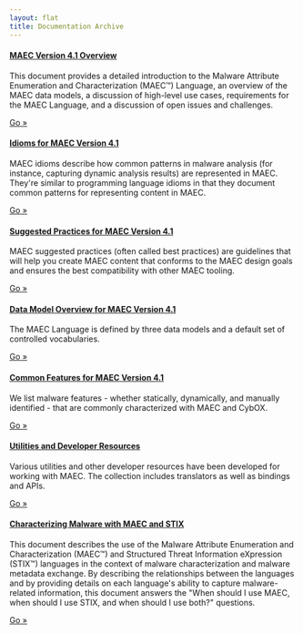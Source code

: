 ```yaml
---
layout: flat
title: Documentation Archive
---
```


<div class="row">
  <div class="col-md-6">
  	<div class="well">
      <h4><a href="overview/MAEC_Overview.pdf">MAEC Version 4.1 Overview</a></h4>
      <p>This document provides a detailed introduction to the Malware Attribute Enumeration and Characterization (MAEC™) Language, an overview of the MAEC data models, a discussion of high-level use cases, requirements for the MAEC Language, and a discussion of open issues and challenges.</p>
      <a class="btn btn-primary" href="overview/MAEC_Overview.pdf">Go »</a>
    </div>
    <div class="well">
      <h4><a href="idioms">Idioms for MAEC Version 4.1</a></h4>
      <p>MAEC idioms describe how common patterns in malware analysis (for instance, capturing dynamic analysis results) are represented in MAEC. They're similar to programming language idioms in that they document common patterns for representing content in MAEC.</p>
      <a class="btn btn-primary" href="idioms">Go »</a>
    </div>
    <div class="well">
      <h4><a href="suggested_practices">Suggested Practices for MAEC Version 4.1</a></h4>
      <p>MAEC suggested practices (often called best practices) are guidelines that will help you create MAEC content that conforms to the MAEC design goals and ensures the best compatibility with other MAEC tooling.</p>
      <a class="btn btn-primary" href="suggested_practices">Go »</a>
    </div>
  </div>
  <div class="col-md-6">
	<div class="well">
      <h4><a href="data_model_overview">Data Model Overview for MAEC Version 4.1</a></h4>
      <p>The MAEC Language is defined by three data models and a default set of controlled vocabularies.</p>
      <a class="btn btn-primary" href="data_model_overview">Go »</a>
    </div>
		<div class="well">
      <h4><a href="common_features">Common Features for MAEC Version 4.1</a></h4>
      <p>We list malware features - whether statically, dynamically, and manually identified - that are commonly characterized with MAEC and CybOX.</p>
      <a class="btn btn-primary" href="common_features">Go »</a>
    </div>
	<div class="well">
      <h4><a href="utils">Utilities and Developer Resources</a></h4>
      <p>Various utilities and other developer resources have been developed for working with MAEC.  The collection includes translators as well as bindings and APIs.</p>
      <a class="btn btn-primary" href="utils">Go »</a>
    </div>
	<div class="well">
      <h4><a href="characterize_malware/Characterizing_Malware_MAEC_and_STIX_v1.0.pdf">Characterizing Malware with MAEC and STIX</a></h4>
      <p>This document describes the use of the Malware Attribute Enumeration and Characterization (MAEC™) and Structured Threat Information eXpression (STIX™) languages in the context of malware characterization and malware metadata exchange. By describing the relationships between the languages and by providing details on each language's ability to capture malware-related information, this document answers the "When should I use MAEC, when should I use STIX, and when should I use both?" questions.</p>
      <a class="btn btn-primary" href="characterize_malware/Characterizing_Malware_MAEC_and_STIX_v1.0.pdf">Go »</a>
    </div>
  </div>
</div>

